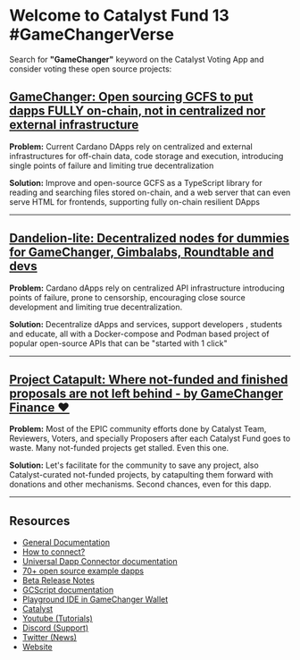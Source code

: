 # Welcome to Catalyst Fund 13 #GameChangerVerse


Search for **"GameChanger"** keyword on the Catalyst Voting App and consider voting these open source projects:


## [GameChanger: Open sourcing GCFS to put dapps FULLY on-chain, not in centralized nor external infrastructure](https://cardano.ideascale.com/c/cardano/idea/126932)

**Problem:** Current Cardano DApps rely on centralized and external infrastructures for off-chain data, code storage and execution, introducing single points of failure and limiting true decentralization

**Solution:** Improve and open-source GCFS as a TypeScript library for reading and searching files stored on-chain, and a web server that can even serve HTML for frontends, supporting fully on-chain resilient DApps

---

## [Dandelion-lite: Decentralized nodes for dummies for GameChanger, Gimbalabs, Roundtable and devs](https://cardano.ideascale.com/c/cardano/idea/126975)

**Problem:** Cardano dApps rely on centralized API infrastructure introducing points of failure, prone to censorship, encouraging close source development and limiting true decentralization.

**Solution:** Decentralize dApps and services, support developers , students and educate, all with a Docker-compose and Podman based project of popular open-source APIs that can be "started with 1 click"



---


## [Project Catapult: Where not-funded and finished proposals are not left behind - by GameChanger Finance ❤️](https://cardano.ideascale.com/c/cardano/idea/131265)

**Problem:** Most of the EPIC community efforts done by Catalyst Team, Reviewers, Voters, and specially Proposers after each Catalyst Fund goes to waste. Many not-funded projects get stalled. Even this one.

**Solution:** Let's facilitate for the community to save any project, also Catalyst-curated not-funded projects, by catapulting them forward with donations and other mechanisms. Second chances, even for this dapp.


---



## Resources
- [General Documentation](/docs/README.md)
- [How to connect?](https://www.npmjs.com/package/@gamechanger-finance/gc)
- [Universal Dapp Connector documentation](/DAPP_CONNECTOR.md)
- [70+ open source example dapps](/examples/README.md)
- [Beta Release Notes](/RELEASE.md)
- [GCScript documentation](https://beta-wallet.gamechanger.finance/doc/api/v2)
- [Playground IDE in GameChanger Wallet ](https://beta-wallet.gamechanger.finance/playground)
- [Catalyst](/catalyst/CATALYST.md)
- [Youtube (Tutorials)](https://www.youtube.com/@gamechanger.finance)
- [Discord (Support)](https://discord.gg/vpbfyRaDKG)
- [Twitter (News)](https://twitter.com/GameChangerOk)
- [Website](https://gamechanger.finance)